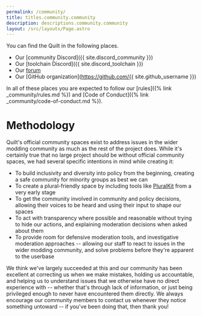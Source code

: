 ```yaml
---
permalink: /community/
title: titles.community.community
description: descriptions.community.community
layout: /src/layouts/Page.astro
---
```


You can find the Quilt in the following places.

- Our [community Discord]({{ site.discord_community }})
- Our [toolchain Discord]({{ site.discord_toolchain }})
- Our [forum](https://forum.quiltmc.org)
- Our [GitHub organization](https://github.com/{{ site.github_username }})

In all of these places you are expected to follow our [rules]({% link _community/rules.md %})
and [Code of Conduct]({% link _community/code-of-conduct.md %}).

# Methodology

Quilt's official community spaces exist to address issues in the wider modding community as much as the rest of the 
project does. While it's certainly true that no large project should be without official community spaces, we had 
several specific intentions in mind while creating it:

* To build inclusivity and diversity into policy from the beginning, creating a safe community for minority groups as
  best we can
* To create a plural-friendly space by including tools like [PluralKit](/community/pluralkit) from a very early stage
* To get the community involved in community and policy decisions, allowing their voices to be heard and using their
  input to shape our spaces
* To act with transparency where possible and reasonable without trying to hide our actions, and explaining moderation
  decisions when asked about them
* To provide room for defensive moderation tools, and investigative moderation approaches -- allowing our staff to react
  to issues in the wider modding community, and solve problems before they're apparent to the userbase

We think we've largely succeeded at this and our community has been excellent at correcting us when we make mistakes,
holding us accountable, and helping us to understand issues that we otherwise have no direct experience with -- whether
that's through lack of information, or just being privileged enough to never have encountered them directly. We always
encourage our community members to contact us whenever they notice something untoward -- if you've been doing that, then
thank you!
